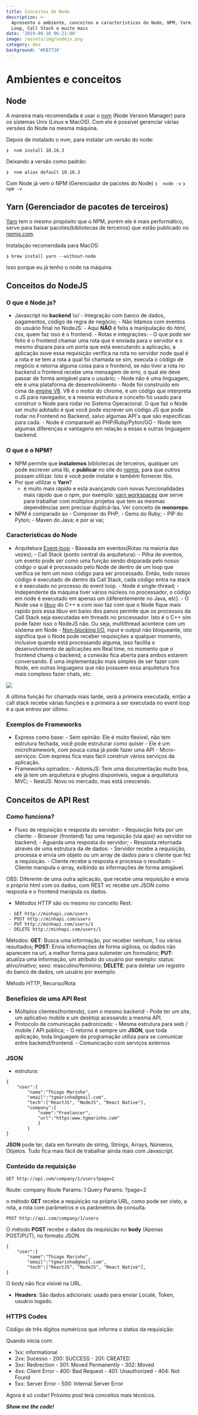 ```yaml
---
title: Conceitos do Node
description: >-
  Apresento o ambiente, conceitos e características do Node, NPM, Yarm, Event
  Loop, Call Stack e muito mais
date: '2019-09-10 06:21:00'
image: /assets/img/nodejs.png
category: dev
background: '#EB7728'
---
```

# Ambientes e conceitos

## Node

A maneira mais recomendada é usar o [nvm](https://github.com/nvm-sh/nvm) (Node Version Manager) para os sistemas Unix (Linux e MacOS). Com ele é possível gerenciar várias versões do Node na mesma máquina.

Depois de instalado o nvm, para instalar um versão do node:

`❯  nvm install 10.16.3`

Deixando a versão como padrão:

`❯  nvm alias default 10.16.3`

Com Node já vem o NPM (Gerenciador de pacotes do Node)
`❯  node -v`
`❯  npm -v`

## Yarn (Gerenciador de pacotes de terceiros)

[Yarn](https://yarnpkg.com/lang/en/) tem o mesmo propósito que o NPM, porém ele é mais performático, serve para baixar pacotes(bibliotecas de terceiros) que estão publicado no [npmjs.com](https://www.npmjs.com).

Instalação recomendada para MacOS:

```
❯ brew install yarn --without-node
```

Isso porque eu já tenho o node na máquina.

## Conceitos do NodeJS

### O que é Node.js?

* Javascript no **backend** \o/
  		- Integração com banco de dados, pagamentos, código de regra de negócio;
  		- Não lidamos com eventos do usuário final no NodeJS:
  			- Aqui **NÃO** é feita a manipulação do _html_, _css_, quem faz isso é o frontend.
  		- Rotas e integrações: 
  			- O que pode ser feito é o frontend chamar uma rota que é enviada para o servidor e o mesmo dispara para um porta que está executando a aplicação, a aplicação ouve essa requisição verifica na rota no servidor node qual é a rota e se tem a rota a qual foi chamada se sim, executa o código de negócio e retorna alguma coisa para o frontend, se não tiver a rota no backend o frontend recebe uma mensagem de erro, o qual ele deve passar de forma amigável para o usuário;
  		- Node não é uma linguagem, ele é uma plataforma de desenvolvimento
  		- Node foi construído em cima da [engine V8](https://v8.dev/). V8 é o motor  do chrome, é um código que interpreta o JS para navegador, e a mesma estrutura e conceito foi usado para construir o Node para rodar no Sistema Operacional. O que faz o Node ser muito adotado é que você pode escrever um código JS que pode rodar no Frontend no Backend, salvo algumas API's que são específicas para cada.
  		- Node é comparavél ao PHP/Ruby/Pyton/GO
  			- Node tem algumas diferenças e vantagens em relação a essas e outras linguagem backend.

### O que é o NPM?

* NPM permite que **instalemos** bibliotecas de terceiros, qualquer um pode escrever uma lib, e **publicar** no site do [npmjs](https://www.npmjs.com/), para que outros possam utilizar. Isto é você pode instalar e também fornecer libs.
* Por que utilizar o **Yarn**?
  	- é muito mais rápido e está avançando com novas funcionalidades mais rápido que o npm, por exemplo: [yarn workspaces](https://yarnpkg.com/lang/en/docs/workspaces/) que serve para trabalhar com múltiplos projetos que tem as mesmas dependências sem precisar duplicá-las. Ver conceito de **monorepo**.
* NPM é comparado ao 
  		- Composer do PHP;
  		- Gems do Ruby;
  		- PIP do Pyton; 
  		- Maven do Java; e por ai vai;

### Características do Node

* Arquitetura [Event-loop](https://imasters.com.br/front-end/node-js-o-que-e-esse-event-loop-afinal)
  		- Baseada em eventos(Rotas na maioria das vezes);
  		- Call Stack (ponto central da arquitetura):
  			- Pilha de eventos, um evento pode ser como  uma função sendo disparada pelo nosso código o qual é processado pelo Node de dentro de um loop que verifica se tem um novo código para ser processado. Então, todo nosso código é executado de dentro da Call Stack, cada código entra na stack e é executado no processo do event loop.
  		- Node é single-thread;
  			- Independente da máquina tiver vários núcleos no processador, o código em node é executado em apenas um (diferentemente no Java, etc).
  			- O Node usa o [libuv](https://github.com/libuv/libuv) do C++ e com isso faz com que o Node fique mais rapido pois essa _libuv_ em baixo dos panos permite que os processos da Call Stack seja executadas em threads no processador. Isto é o C++ sim pode fazer isso o NodeJS não. Ou seja, multithread acontece com um sistema em Node
  			- [Non-blocking I/O](https://pt.stackoverflow.com/questions/185666/o-que-%C3%A9-non-blocking-i-o), input e output não bloqueante, isto significa que o Node pode receber requisições a qualquer momento, inclusive quando está processando alguma, isso facilita o desenvolvimento de aplicações em Real time, no momento que o frontend chama o backend, a conexão fica aberta para ambos estarem conversando. É uma implementação mais simples de ser fazer com Node, em outras linguagens que não possuem essa arquitetura fica mais complexo fazer chats, etc.

![](/assets/img/call_stack_node.png)

A última função for chamada mais tarde, será a primeira executada, então a call stack recebe várias funções e a primeira a ser executada no event loop é a que entrou por último.

### Exemplos de Frameworks

* Express como base:
  		 - Sem opinião: Ele é muito flexível, não tem estrutura fechada, você pode estruturar como quiser
  		 - Ele é um microframework, com pouca coisa já pode fazer uma API
  		 - Micro-serviços: Com express fica mais fácil construir vários serviços da aplicação.
* Frameworks opinados:
  			- AdonisJS: Tem uma documentação muito boa, ele já tem um arquitetura e plugins disponíveis, segue a arquitetura MVC;
  			- NestJS: Novo no mercado, mas está crescendo.

## Conceitos de API Rest

### Como funciona?

* Fluxo de requisição e resposta do servidor:
  		- Requisição feita por um cliente: 
  			- Browser (frontend)  faz uma requisição (via ajax) ao servidor no backend;
  			- Aguarda uma resposta do servidor;
  		- Resposta retornada através de uma estrutura da de dados:
  			- Servidor recebe a requisição, processa e envia um objeto ou um array de dados para o cliente que fez a requisição.
  		- Cliente recebe a resposta e processa o resultado
  			- Cliente manipula o array, exibindo as informações de forma amigável.

OBS: Diferente de uma outra aplicação, que recebe uma requisição e envia o próprio html com os dados, com REST vc recebe um JSON como resposta e o frontend manipula os dados.

* Métodos HTTP são os mesmo no conceito Rest:


```
 - GET http://minhapi.com/users
 - POST http://minhapi.com/users
 - PUT http://minhapi.com/users/1
 - DELETE http://minhapi.com/users/1
```

Métodos:
**GET**: Busca uma informação, por receber nenhum, 1 ou vários resultados;
**POST**: Envia informações de forma sigilosa, os dados não aparecem na url, a melhor forma para submeter um formulário;
**PUT**: atualiza uma informação, um atributo do usuário por exemplo: status: ativo/inativo; sexo: masculino/feminino;
**DELETE**: para deletar um registro do banco de dados, um usuário por exemplo.

Método HTTP, Recurso/Rota

### Benefícios de uma API Rest

* Múltiplos clientes(frontends), com o mesmo backend
  		- Pode ter um site, um aplicativo mobile e um desktop acessando a mesma API.
* Protocolo de comunicação padronizado:
  		- Mesma estrutura para web / mobile / API pública;
  			- O retorno é sempre um **JSON**, que toda aplicação, toda linguagem de programação utiliza para se comunicar entre backend/frontend.
  		- Comunicação com serviços externos

### JSON

* estrutura:


```
{  
	"user":{  
		"name":"Thiago Marinho",  
		"email":"tgmarinho@gmail.com",  
		"tech":["ReactJS", "NodeJS", "React Native"],  
		"company":{  
			"name":"Freelancer",  
			"url":"https:www.tgmarinho.com"  
			}
		}  
}
```

**JSON** pode ter, data em formato de string, Strings, Arrays, Números, Objetos. Tudo fica mais fácil de trabalhar ainda mais com Javascript.

### Conteúdo da requisição

`GET http://api.com/company/1/users?page=2`

Route: company
Route Params: 1
Query Params: ?page=2

o método **GET** recebe a requisição na própria URL, como pode ser visto, a rota, a rota com parâmetros e os parâmetros de consulta.

`POST http://api.com/company/1/users`

O método **POST** recebe o dados da requisição no **body** (Apenas POST/PUT), no formato JSON.

```
{  
	"user":{  
		"name":"Thiago Marinho",  
		"email":"tgmarinho@gmail.com",  
		"tech":["ReactJS", "NodeJS", "React Native"],  
}
```

O body não fica visível na URL. 

* **Headers**: São dados adicionais: usado para enviar Locale, Token, usuário logado.

### HTTPS Codes

Código de três dígitos numéricos que informa o status da requisição:

Quando inicia com:

* 1xx: informational
* 2xx: Sucesso
  		- 200: SUCCESS
  		- 201: CREATED
* 3xx: Redirection
  		- 301: Moved Permanently
  		- 302: Moved
* 4xx: Client Error
  		- 400: Bad Request
  		- 401: Unauthorized
  		- 404: Not Found
* 5xx: Server Error
  		- 500: Internal Server Error

Agora é só codar! Próximo post terá conceitos mais técnicos.

_**Show me the code!**_
